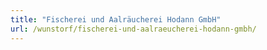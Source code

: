 ```yaml
---
title: "Fischerei und Aalräucherei Hodann GmbH"
url: /wunstorf/fischerei-und-aalraeucherei-hodann-gmbh/
---
```

